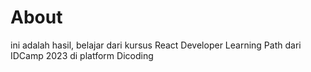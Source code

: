 # About
ini adalah hasil, belajar dari kursus React Developer Learning Path dari IDCamp 2023
di platform Dicoding
